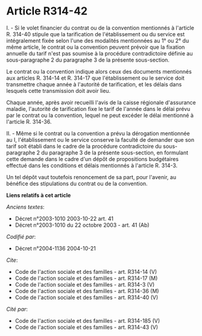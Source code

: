 # Article R314-42

I. - Si le volet financier du contrat ou de la convention mentionnés à l'article R. 314-40 stipule que la tarification de
l'établissement ou du service est intégralement fixée selon l'une des modalités mentionnées au 1° ou 2° du même article, le
contrat ou la convention peuvent prévoir que la fixation annuelle du tarif n'est pas soumise à la procédure contradictoire
définie au sous-paragraphe 2 du paragraphe 3 de la présente sous-section.

Le contrat ou la convention indique alors ceux des documents mentionnés aux articles R. 314-14 et R. 314-17 que
l'établissement ou le service doit transmettre chaque année à l'autorité de tarification, et les délais dans lesquels cette
transmission doit avoir lieu.

Chaque année, après avoir recueilli l'avis de la caisse régionale d'assurance maladie, l'autorité de tarification fixe le
tarif de l'année dans le délai prévu par le contrat ou la convention, lequel ne peut excéder le délai mentionné à l'article
R. 314-36.

II. - Même si le contrat ou la convention a prévu la dérogation mentionnée au I, l'établissement ou le service conserve la
faculté de demander que son tarif soit établi dans le cadre de la procédure contradictoire du sous-paragraphe 2 du paragraphe
3 de la présente sous-section, en formulant cette demande dans le cadre d'un dépôt de propositions budgétaires effectué dans
les conditions et délais mentionnés à l'article R. 314-3.

Un tel dépôt vaut toutefois renoncement de sa part, pour l'avenir, au bénéfice des stipulations du contrat ou de la
convention.

**Liens relatifs à cet article**

_Anciens textes_:

  - Décret n°2003-1010 2003-10-22 art. 41
  - Décret n°2003-1010 du 22 octobre 2003 - art. 41 (Ab)

_Codifié par_:

  - Décret n°2004-1136 2004-10-21

_Cite_:

  - Code de l'action sociale et des familles - art. R314-14 (V)
  - Code de l'action sociale et des familles - art. R314-17 (M)
  - Code de l'action sociale et des familles - art. R314-3 (V)
  - Code de l'action sociale et des familles - art. R314-36 (M)
  - Code de l'action sociale et des familles - art. R314-40 (V)

_Cité par_:

  - Code de l'action sociale et des familles - art. R314-185 (V)
  - Code de l'action sociale et des familles - art. R314-43 (V)
